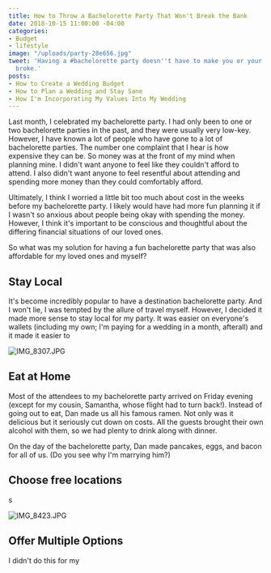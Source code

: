 ```yaml
---
title: How to Throw a Bachelorette Party That Won't Break the Bank
date: 2018-10-15 11:00:00 -04:00
categories:
- Budget
- lifestyle
image: "/uploads/party-28e656.jpg"
tweet: 'Having a #bachelorette party doesn''t have to make you or your friends go
  broke.'
posts:
- How to Create a Wedding Budget
- How to Plan a Wedding and Stay Sane
- How I'm Incorporating My Values Into My Wedding
---
```


Last month, I celebrated my bachelorette party. I had only been to one or two bachelorette parties in the past, and they were usually very low-key. However, I have known a lot of people who have gone to a lot of bachelorette parties. The number one complaint that I hear is how expensive they can be. So money was at the front of my mind when planning mine. I didn't want anyone to feel like they couldn't afford to attend. I also didn't want anyone to feel resentful about attending and spending more money than they could comfortably afford.

Ultimately, I think I worried a little bit too much about cost in the weeks before my bachelorette party. I likely would have had more fun planning it if I wasn't so anxious about people being okay with spending the money. However, I think it's important to be conscious and thoughtful about the differing financial situations of our loved ones.

So what was my solution for having a fun bachelorette party that was also affordable for my loved ones and myself?

## Stay Local

It's become incredibly popular to have a destination bachelorette party. And I won't lie, I was tempted by the allure of travel myself. However, I decided it made more sense to stay local for my party. It was easier on everyone's wallets (including my own; I'm paying for a wedding in a month, afterall) and it made it easier to

![IMG_8307.JPG](/uploads/IMG_8307.JPG)

## Eat at Home

Most of the attendees to my bachelorette party arrived on Friday evening (except for my cousin, Samantha, whose flight had to turn back!). Instead of going out to eat, Dan made us all his famous ramen. Not only was it delicious but it seriously cut down on costs. All the guests brought their own alcohol with them, so we had plenty to drink along with dinner.

On the day of the bachelorette party, Dan made pancakes, eggs, and bacon for all of us. (Do you see why I'm marrying him?) 

## Choose free locations

s

![IMG_8423.JPG](/uploads/IMG_8423.JPG)

## Offer Multiple Options

I didn't do this for my 